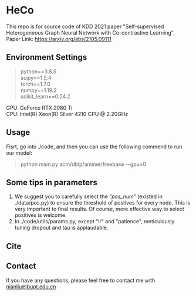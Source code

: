 # HeCo
This repo is for source code of KDD 2021 paper "Self-supervised Heterogeneous Graph Neural Network with Co-contrastive Learning". \
Paper Link: https://arxiv.org/abs/2105.09111
## Environment Settings
> python==3.8.5 \
> scipy==1.5.4 \
> torch==1.7.0 \
> numpy==1.19.2 \
> scikit_learn==0.24.2

GPU: GeForce RTX 2080 Ti \
CPU: Intel(R) Xeon(R) Silver 4210 CPU @ 2.20GHz
## Usage
Fisrt, go into ./code, and then you can use the following commend to run our model: 
> python main.py acm/dblp/aminer/freebase --gpu=0
## Some tips in parameters
1. We suggest you to carefully select the *“pos_num”* (existed in ./data/pos.py) to ensure the threshold of postives for every node. This is very important to final results. Of course, more effective way to select positives is welcome.
2. In ./code/utils/params.py, except "lr" and "patience", meticulously tuning dropout and tau is applaudable.
## Cite
## Contact
If you have any questions, please feel free to contact me with nianliu@bupt.edu.cn
